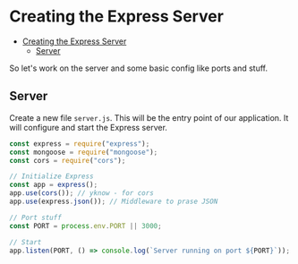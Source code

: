 # Creating the Express Server

<!--toc:start-->

- [Creating the Express Server](#creating-the-express-server)
  - [Server](#server)

<!--toc:end-->

So let's work on the server and some basic config like ports and stuff.

## Server

Create a new file `server.js`.
This will be the entry point of our application.
It will configure and start the Express server.

```javascript
const express = require("express");
const mongoose = require("mongoose");
const cors = require("cors");

// Initialize Express
const app = express();
app.use(cors()); // yknow - for cors
app.use(express.json()); // Middleware to prase JSON

// Port stuff
const PORT = process.env.PORT || 3000;

// Start
app.listen(PORT, () => console.log(`Server running on port ${PORT}`));
```
